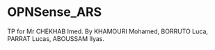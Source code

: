# OPNSense_ARS
TP for Mr CHEKHAB Imed. By KHAMOURI Mohamed, BORRUTO Luca, PARRAT Lucas, ABOUSSAM Ilyas.
